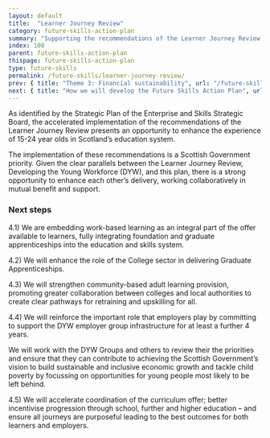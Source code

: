 ```yaml
---
layout: default
title:  "Learner Journey Review"
category: future-skills-action-plan
summary: "Supporting the recommendations of the Learner Journey Review’s implementation."
index: 100
parent: future-skills-action-plan
thispage: future-skills-action-plan
type: future-skills
permalink: /future-skills/learner-journey-review/
prev: { title: "Theme 3: Financial sustainability", url: "/future-skills/financial-sustainability/" }
next: { title: "How we will develop the Future Skills Action Plan", url: "/future-skills/develop-future-skills-action-plan/" }
---
```


As identified by the Strategic Plan of the Enterprise and Skills Strategic Board, the accelerated implementation of the recommendations of the Learner Journey Review presents an opportunity to enhance the experience of 15-24 year olds in Scotland’s education system.

The implementation of these recommendations is a Scottish Government priority. Given the clear parallels between the Learner Journey Review, Developing the Young Workforce (DYW), and this plan, there is a strong opportunity to enhance each other’s delivery, working collaboratively in mutual benefit and support.

### Next steps

4.1) We are embedding work-based learning as an integral part of the offer available to learners, fully integrating foundation and graduate apprenticeships into the education and skills system.

4.2) We will enhance the role of the College sector in delivering Graduate Apprenticeships.

4.3) We will strengthen community-based adult learning provision, promoting greater collaboration between colleges and local authorities to create clear pathways for retraining and upskilling for all.

4.4) We will reinforce the important role that employers play by committing to support the DYW employer group infrastructure for at least a further 4 years.

We will work with the DYW Groups and others to review their the priorities and ensure that they can contribute to achieving the Scottish Government’s vision to build sustainable and inclusive economic growth and tackle child poverty by focussing on opportunities for young people most likely to be left behind.

4.5) We will accelerate coordination of the curriculum offer; better incentivise progression through school, further and higher education – and ensure all journeys are purposeful leading to the best outcomes for both learners and employers.
